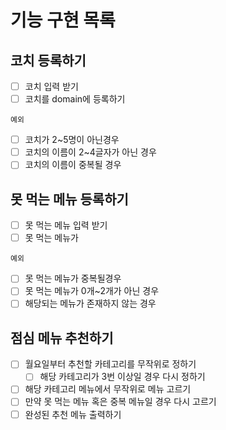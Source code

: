 # 기능 구현 목록

## 코치 등록하기

- [ ] 코치 입력 받기
- [ ] 코치를 domain에 등록하기

`예외`

- [ ] 코치가 2~5명이 아닌경우
- [ ] 코치의 이름이 2~4글자가 아닌 경우
- [ ] 코치의 이름이 중복될 경우

## 못 먹는 메뉴 등록하기

- [ ] 못 먹는 메뉴 입력 받기
- [ ] 못 먹는 메뉴가

`예외`

- [ ] 못 먹는 메뉴가 중복될경우
- [ ] 못 먹는 메뉴가 0개~2개가 아닌 경우
- [ ] 해당되는 메뉴가 존재하지 않는 경우

## 점심 메뉴 추천하기

- [ ] 월요일부터 추천할 카테고리를 무작위로 정하기
  - [ ] 해당 카테고리가 3번 이상일 경우 다시 정하기
- [ ] 해당 카테고리 메뉴에서 무작위로 메뉴 고르기
- [ ] 만약 못 먹는 메뉴 혹은 중복 메뉴일 경우 다시 고르기
- [ ] 완성된 추천 메뉴 출력하기
